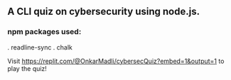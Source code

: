 ## A CLI quiz on cybersecurity using node.js.

### npm packages used:
  . readline-sync
  . chalk
  
 Visit https://replit.com/@OnkarMadli/cybersecQuiz?embed=1&output=1 to play the quiz!
